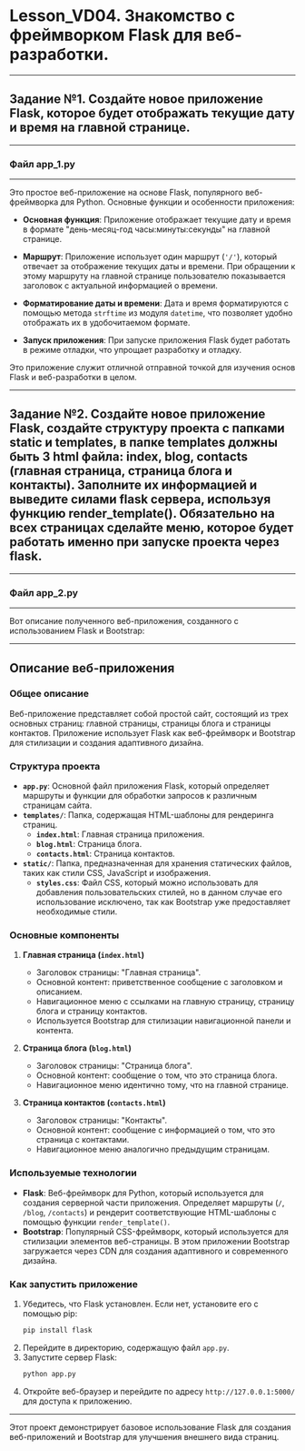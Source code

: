 # Lesson_VD04. Знакомство с фреймворком Flask для веб-разработки.

---

## Задание №1. Создайте новое приложение Flask, которое будет отображать текущие дату и время на главной странице.

---

### Файл app_1.py

---

Это простое веб-приложение на основе Flask, популярного веб-фреймворка для Python. Основные функции и особенности приложения:

- **Основная функция**: Приложение отображает текущие дату и время в формате "день-месяц-год часы:минуты:секунды" на главной странице.

- **Маршрут**: Приложение использует один маршрут (`'/'`), который отвечает за отображение текущих даты и времени. При обращении к этому маршруту на главной странице пользователю показывается заголовок с актуальной информацией о времени.

- **Форматирование даты и времени**: Дата и время форматируются с помощью метода `strftime` из модуля `datetime`, что позволяет удобно отображать их в удобочитаемом формате.

- **Запуск приложения**: При запуске приложения Flask будет работать в режиме отладки, что упрощает разработку и отладку.

Это приложение служит отличной отправной точкой для изучения основ Flask и веб-разработки в целом.

---

## Задание №2. Создайте новое приложение Flask, создайте структуру проекта с папками static и templates, в папке templates должны быть 3 html файла: index, blog, contacts (главная страница, страница блога и контакты). Заполните их информацией и выведите силами flask сервера, используя функцию render_template(). Обязательно на всех страницах сделайте меню, которое будет работать именно при запуске проекта через flask.

---

### Файл app_2.py

---
 
Вот описание полученного веб-приложения, созданного с использованием Flask и Bootstrap:

---

## Описание веб-приложения

### Общее описание
Веб-приложение представляет собой простой сайт, состоящий из трех основных страниц: главной страницы, страницы блога и страницы контактов. Приложение использует Flask как веб-фреймворк и Bootstrap для стилизации и создания адаптивного дизайна.

### Структура проекта

- **`app.py`**: Основной файл приложения Flask, который определяет маршруты и функции для обработки запросов к различным страницам сайта.
- **`templates/`**: Папка, содержащая HTML-шаблоны для рендеринга страниц.
  - **`index.html`**: Главная страница приложения.
  - **`blog.html`**: Страница блога.
  - **`contacts.html`**: Страница контактов.
- **`static/`**: Папка, предназначенная для хранения статических файлов, таких как стили CSS, JavaScript и изображения.
  - **`styles.css`**: Файл CSS, который можно использовать для добавления пользовательских стилей, но в данном случае его использование исключено, так как Bootstrap уже предоставляет необходимые стили.

### Основные компоненты

1. **Главная страница (`index.html`)**
   - Заголовок страницы: "Главная страница".
   - Основной контент: приветственное сообщение с заголовком и описанием.
   - Навигационное меню с ссылками на главную страницу, страницу блога и страницу контактов.
   - Используется Bootstrap для стилизации навигационной панели и контента.

2. **Страница блога (`blog.html`)**
   - Заголовок страницы: "Страница блога".
   - Основной контент: сообщение о том, что это страница блога.
   - Навигационное меню идентично тому, что на главной странице.

3. **Страница контактов (`contacts.html`)**
   - Заголовок страницы: "Контакты".
   - Основной контент: сообщение с информацией о том, что это страница с контактами.
   - Навигационное меню аналогично предыдущим страницам.

### Используемые технологии

- **Flask**: Веб-фреймворк для Python, который используется для создания серверной части приложения. Определяет маршруты (`/`, `/blog`, `/contacts`) и рендерит соответствующие HTML-шаблоны с помощью функции `render_template()`.
- **Bootstrap**: Популярный CSS-фреймворк, который используется для стилизации элементов веб-страницы. В этом приложении Bootstrap загружается через CDN для создания адаптивного и современного дизайна.

### Как запустить приложение

1. Убедитесь, что Flask установлен. Если нет, установите его с помощью pip:
   ```bash
   pip install flask
   ```
2. Перейдите в директорию, содержащую файл `app.py`.
3. Запустите сервер Flask:
   ```bash
   python app.py
   ```
4. Откройте веб-браузер и перейдите по адресу `http://127.0.0.1:5000/` для доступа к приложению.

---

Этот проект демонстрирует базовое использование Flask для создания веб-приложений и Bootstrap для улучшения внешнего вида страниц.